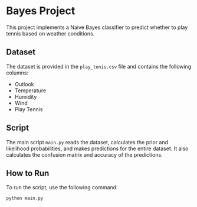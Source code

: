 # Bayes Project

This project implements a Naive Bayes classifier to predict whether to play tennis based on weather conditions.

## Dataset

The dataset is provided in the `play_tenis.csv` file and contains the following columns:

- Outlook
- Temperature
- Humidity
- Wind
- Play Tennis

## Script

The main script `main.py` reads the dataset, calculates the prior and likelihood probabilities, and makes predictions for the entire dataset. It also calculates the confusion matrix and accuracy of the predictions.

## How to Run

To run the script, use the following command:

```bash
python main.py
```
